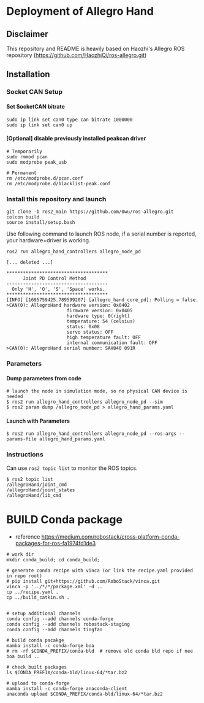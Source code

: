# Deployment of Allegro Hand

## Disclaimer

This repository and README is heavily based on Haozhi's Allegro ROS repository (https://github.com/HaozhiQi/ros-allegro.git)

## Installation

### Socket CAN Setup
  #### Set SocketCAN bitrate
  ```
  sudo ip link set can0 type can bitrate 1000000
  sudo ip link set can0 up
  ```

  #### [Optional] disable previously installed peakcan driver
  ```
  # Temporarily
  sudo rmmod pcan
  sudo modprobe peak_usb

  # Permanent
  rm /etc/modprobe.d/pcan.conf
  rm /etc/modprobe.d/blacklist-peak.conf
  ```


### Install this repository and launch

```
git clone -b ros2_main https://github.com/0wu/ros-allegro.git
colcon build
source install/setup.bash
```
Use following command to launch ROS node, if a serial number is reported, your hardware+driver is working.
```
ros2 run allegro_hand_controllers allegro_node_pd

[... deleted ...]

*************************************
      Joint PD Control Method        
-------------------------------------
  Only 'H', 'O', 'S', 'Space' works. 
*************************************
[INFO] [1695759425.789599207] [allegro_hand_core_pd]: Polling = false.
>CAN(0): AllegroHand hardware version: 0x0402
                      firmware version: 0x0405
                      hardware type: 0(right)
                      temperature: 54 (celsius)
                      status: 0x08
                      servo status: OFF
                      high temperature fault: OFF
                      internal communication fault: OFF
>CAN(0): AllegroHand serial number: SAH040 091R
```

### Parameters
#### Dump parameters from code
```
# launch the node in simulation mode, so no physical CAN device is needed
$ ros2 run allegro_hand_controllers allegro_node_pd --sim
$ ros2 param dump /allegro_node_pd > allegro_hand_params.yaml
```

#### Launch with Parameters
```
$ ros2 run allegro_hand_controllers allegro_node_pd --ros-args --params-file allegro_hand_params.yaml
```

### Instructions

Can use `ros2 topic list` to monitor the ROS topics.

```shell
$ ros2 topic list
/allegroHand/joint_cmd
/allegroHand/joint_states
/allegroHand/lib_cmd
```

# BUILD Conda package
* reference https://medium.com/robostack/cross-platform-conda-packages-for-ros-fa1974fd1de3

```
# work dir
mkdir conda_build; cd conda_build;

# generate conda recipe with vinca (or link the recipe.yaml provided in repo root)
# pip install git+https://github.com/RoboStack/vinca.git
vinca -p '../*/*/package.xml' -d ..
cp ../recipe.yaml .
cp ../build_catkin.sh .


# setup additional channels
conda config --add channels conda-forge
conda config --add channels robostack-staging
conda config --add channels tingfan

# build conda pacakge
mamba install -c conda-forge boa
# rm -rf $CONDA_PREFIX/conda-bld  # remove old conda bld repo if nee
boa build ..

# check built packages
ls $CONDA_PREFIX/conda-bld/linux-64/*tar.bz2

# upload to conda-forge
mamba install -c conda-forge anaconda-client
anaconda upload $CONDA_PREFIX/conda-bld/linux-64/*tar.bz2
```
